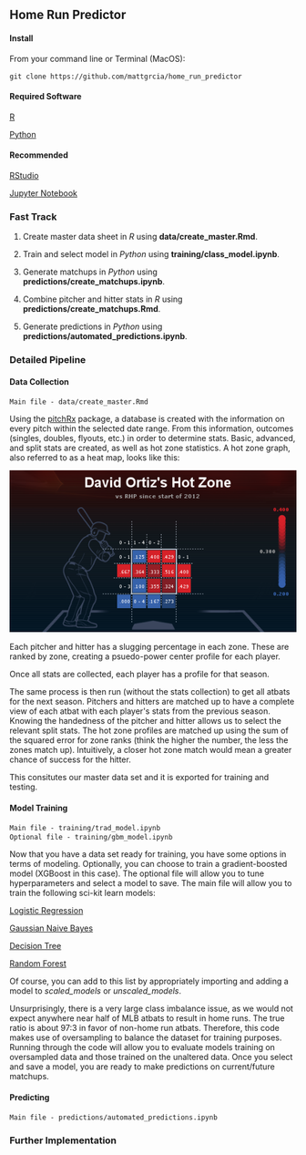 ## Home Run Predictor

#### Install

From your command line or Terminal (MacOS):

```
git clone https://github.com/mattgrcia/home_run_predictor
```

#### Required Software

<a href="http://www.r-project.org/">R</a>

<a href="http://www.python.org/downloads/">Python</a>

#### Recommended

<a href="http://rstudio.com/products/rstudio/">RStudio</a>

<a href="http://jupyter.org/install">Jupyter Notebook</a>

### Fast Track

1. Create master data sheet in <i>R</i> using <b>data/create_master.Rmd</b>.

2. Train and select model in <i>Python</i> using <b>training/class_model.ipynb</b>.

3. Generate matchups in <i>Python</i> using <b>predictions/create_matchups.ipynb</b>.

4. Combine pitcher and hitter stats in <i>R</i> using <b>predictions/create_matchups.Rmd</b>.

5. Generate predictions in <i>Python</i> using <b>predictions/automated_predictions.ipynb</b>.


### Detailed Pipeline

#### Data Collection

```
Main file - data/create_master.Rmd
```

Using the <a href="http://github.com/cpsievert/pitchRx">pitchRx</a> package, a database is created with the information on every pitch within the selected date range.  From this information, outcomes (singles, doubles, flyouts, etc.) in order to determine stats.  Basic, advanced, and split stats are created, as well as hot zone statistics.  A hot zone graph, also referred to as a heat map, looks like this:

![Hot Zone](img/hotzone.png?raw=true "Hot Zone")

Each pitcher and hitter has a slugging percentage in each zone.  These are ranked by zone, creating a psuedo-power center profile for each player.

Once all stats are collected, each player has a profile for that season.

The same process is then run (without the stats collection) to get all atbats for the next season.  Pitchers and hitters are matched up to have a complete view of each atbat with each player's stats from the previous season.  Knowing the handedness of the pitcher and hitter allows us to select the relevant split stats.  The hot zone profiles are matched up using the sum of the squared error for zone ranks (think the higher the number, the less the zones match up).  Intuitively, a closer hot zone match would mean a greater chance of success for the hitter.

This consitutes our master data set and it is exported for training and testing.


#### Model Training

```
Main file - training/trad_model.ipynb
Optional file - training/gbm_model.ipynb
```

Now that you have a data set ready for training, you have some options in terms of modeling.  Optionally, you can choose to train a gradient-boosted model (XGBoost in this case).  The optional file will allow you to tune hyperparameters and select a model to save.  The main file will allow you to train the following sci-kit learn models:

<a href="http://scikit-learn.org/stable/modules/generated/sklearn.linear_model.LogisticRegression.html">Logistic Regression</a>

<a href="http://scikit-learn.org/stable/modules/generated/sklearn.naive_bayes.GaussianNB.html">Gaussian Naive Bayes</a>

<a href="http://scikit-learn.org/stable/modules/generated/sklearn.tree.DecisionTreeClassifier.htmlDecision">Decision Tree</a>

<a href="http://scikit-learn.org/stable/modules/generated/sklearn.ensemble.RandomForestClassifier.html">Random Forest</a>

Of course, you can add to this list by appropriately importing and adding a model to <i>scaled_models</i> or <i>unscaled_models</i>.

Unsurprisingly, there is a very large class imbalance issue, as we would not expect anywhere near half of MLB atbats to result in home runs.  The true ratio is about 97:3 in favor of non-home run atbats.  Therefore, this code makes use of oversampling to balance the dataset for training purposes.  Running through the code will allow you to evaluate models training on oversampled data and those trained on the unaltered data.  Once you select and save a model, you are ready to make predictions on current/future matchups.

#### Predicting

```
Main file - predictions/automated_predictions.ipynb
```

### Further Implementation
